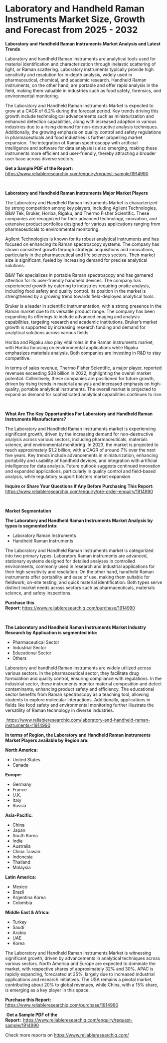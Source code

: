 <p><h1>Laboratory and Handheld Raman Instruments Market Size, Growth and Forecast from 2025 - 2032</h1></p><p><strong>Laboratory and Handheld Raman Instruments Market Analysis and Latest Trends</strong></p>
<p><p>Laboratory and handheld Raman instruments are analytical tools used for material identification and characterization through inelastic scattering of light, or Raman scattering. Laboratory instruments typically provide high sensitivity and resolution for in-depth analysis, widely used in pharmaceutical, chemical, and academic research. Handheld Raman instruments, on the other hand, are portable and offer rapid analysis in the field, making them valuable in industries such as food safety, forensics, and environmental monitoring.</p><p>The Laboratory and Handheld Raman Instruments Market is expected to grow at a CAGR of 6.2% during the forecast period. Key trends driving this growth include technological advancements such as miniaturization and enhanced detection capabilities, along with increased adoption in various industries due to a rising demand for non-destructive analysis techniques. Additionally, the growing emphasis on quality control and safety regulations in pharmaceuticals and food industries is further propelling market expansion. The integration of Raman spectroscopy with artificial intelligence and software for data analysis is also emerging, making these instruments more efficient and user-friendly, thereby attracting a broader user base across diverse sectors.</p></p>
<p><strong>Get a Sample PDF of the Report:&nbsp;</strong> <a href="https://www.reliableresearchiq.com/enquiry/request-sample/1914990?utm_campaign=2947&utm_medium=2&utm_source=Github&utm_content=ia&utm_term=10042025&utm_id=laboratory-and-handheld-raman-instruments">https://www.reliableresearchiq.com/enquiry/request-sample/1914990</a></p>
<p>&nbsp;</p>
<p><strong>Laboratory and Handheld Raman Instruments Major Market Players</strong></p>
<p><p>The Laboratory and Handheld Raman Instruments Market is characterized by strong competition among key players, including Agilent Technologies, B&W Tek, Bruker, Horiba, Rigaku, and Thermo Fisher Scientific. These companies are recognized for their advanced technology, innovation, and extensive product portfolios designed for various applications ranging from pharmaceuticals to environmental monitoring.</p><p>Agilent Technologies is known for its robust analytical instruments and has focused on enhancing its Raman spectroscopy systems. The company has shown consistent growth through strategic acquisitions and innovations, particularly in the pharmaceutical and life sciences sectors. Their market size is significant, fueled by increasing demand for precise analytical solutions.</p><p>B&W Tek specializes in portable Raman spectroscopy and has garnered attention for its user-friendly handheld devices. The company has experienced growth by catering to industries requiring onsite analysis, including food safety and quality control. Its position in the market is strengthened by a growing trend towards field-deployed analytical tools.</p><p>Bruker is a leader in scientific instrumentation, with a strong presence in the Raman market due to its versatile product range. The company has been expanding its offerings to include advanced imaging and analysis capabilities, targeting research and academic institutions. Bruker’s market growth is supported by increasing research funding and demand for analytical solutions across various fields.</p><p>Horiba and Rigaku also play vital roles in the Raman instruments market, with Horiba focusing on environmental applications while Rigaku emphasizes materials analysis. Both companies are investing in R&D to stay competitive.</p><p>In terms of sales revenue, Thermo Fisher Scientific, a major player, reported revenues exceeding $38 billion in 2022, highlighting the overall market potential. Collectively, these companies are positioned for future growth, driven by rising trends in material analysis and increased emphasis on high-quality, portable analytical instruments. The overall market is projected to expand as demand for sophisticated analytical capabilities continues to rise.</p></p>
<p>&nbsp;</p>
<p><strong>What Are The Key Opportunities For Laboratory and Handheld Raman Instruments Manufacturers?</strong></p>
<p><p>The Laboratory and Handheld Raman Instruments market is experiencing significant growth, driven by the increasing demand for non-destructive analysis across various sectors, including pharmaceuticals, materials science, and environmental monitoring. In 2023, the market is projected to reach approximately $1.2 billion, with a CAGR of around 7% over the next five years. Key trends include advancements in miniaturization, enhancing portability and usability of handheld devices, and integration with artificial intelligence for data analysis. Future outlook suggests continued innovation and expanded applications, particularly in quality control and field-based analysis, while regulatory support bolsters market expansion.</p></p>
<p><strong>Inquire or Share Your Questions If Any Before Purchasing This Report:</strong> <a href="https://www.reliableresearchiq.com/enquiry/pre-order-enquiry/1914990?utm_campaign=2947&utm_medium=2&utm_source=Github&utm_content=ia&utm_term=10042025&utm_id=laboratory-and-handheld-raman-instruments">https://www.reliableresearchiq.com/enquiry/pre-order-enquiry/1914990</a></p>
<p>&nbsp;</p>
<p><strong>Market Segmentation</strong></p>
<p><strong>The Laboratory and Handheld Raman Instruments Market Analysis by types is segmented into:</strong></p>
<p><ul><li>Laboratory Raman Instruments</li><li>Handheld Raman Instruments</li></ul></p>
<p><p>The Laboratory and Handheld Raman Instruments market is categorized into two primary types. Laboratory Raman instruments are advanced, stationary systems designed for detailed analyses in controlled environments, commonly used in research and industrial applications for their high sensitivity and resolution. On the other hand, handheld Raman instruments offer portability and ease of use, making them suitable for fieldwork, on-site testing, and quick material identification. Both types serve distinct market needs across sectors such as pharmaceuticals, materials science, and safety inspections.</p></p>
<p><strong>Purchase this Report:&nbsp;</strong><a href="https://www.reliableresearchiq.com/purchase/1914990?utm_campaign=2947&utm_medium=2&utm_source=Github&utm_content=ia&utm_term=10042025&utm_id=laboratory-and-handheld-raman-instruments">https://www.reliableresearchiq.com/purchase/1914990</a></p>
<p>&nbsp;</p>
<p><strong>The Laboratory and Handheld Raman Instruments Market Industry Research by Application is segmented into:</strong></p>
<p><ul><li>Pharmaceutical Sector</li><li>Industrial Sector</li><li>Educational Sector</li><li>Others</li></ul></p>
<p><p>Laboratory and handheld Raman instruments are widely utilized across various sectors. In the pharmaceutical sector, they facilitate drug formulation and quality control, ensuring compliance with regulations. In the industrial sector, these instruments monitor material composition and detect contaminants, enhancing product safety and efficiency. The educational sector benefits from Raman spectroscopy as a teaching tool, allowing students to explore molecular interactions. Additionally, applications in fields like food safety and environmental monitoring further illustrate the versatility of Raman technology in diverse industries.</p></p>
<p><a href="https://www.reliableresearchiq.com/laboratory-and-handheld-raman-instruments-r1914990?utm_campaign=2947&utm_medium=2&utm_source=Github&utm_content=ia&utm_term=10042025&utm_id=laboratory-and-handheld-raman-instruments">&nbsp;https://www.reliableresearchiq.com/laboratory-and-handheld-raman-instruments-r1914990</a></p>
<p><strong>In terms of Region, the Laboratory and Handheld Raman Instruments Market Players available by Region are:</strong></p>
<p>
    <p> <strong> North America: </strong>
        <ul>
            <li>United States</li>
            <li>Canada</li>
        </ul>
        </p> 
    <p> <strong> Europe: </strong>
        <ul>
            <li>Germany</li>
            <li>France</li>
            <li>U.K.</li>
            <li>Italy</li>
            <li>Russia</li>
        </ul>
        </p> 
    <p> <strong> Asia-Pacific: </strong>
        <ul>
            <li>China</li>
            <li>Japan</li>
            <li>South Korea</li>
            <li>India</li>
            <li>Australia</li>
            <li>China Taiwan</li>
            <li>Indonesia</li>
            <li>Thailand</li>
            <li>Malaysia</li>
        </ul>
        </p> 
    <p> <strong> Latin America: </strong>
        <ul>
            <li>Mexico</li>
            <li>Brazil</li>
            <li>Argentina Korea</li>
            <li>Colombia</li>
        </ul>
        </p> 
    <p> <strong> Middle East & Africa: </strong>
        <ul>
            <li>Turkey</li>
            <li>Saudi</li>
            <li>Arabia</li>
            <li>UAE</li>
            <li>Korea</li>
        </ul>
    </p>
    </p>
<p><p>The Laboratory and Handheld Raman Instruments Market is witnessing significant growth, driven by advancements in analytical techniques across various sectors. North America and Europe are expected to dominate the market, with respective shares of approximately 32% and 30%. APAC is rapidly expanding, forecasted at 25%, largely due to increased industrial applications and research initiatives. The USA remains a pivotal market, contributing about 20% to global revenues, while China, with a 15% share, is emerging as a key player in this space.</p></p>
<p><strong>Purchase this Report: </strong><a href="https://www.reliableresearchiq.com/purchase/1914990?utm_campaign=2947&utm_medium=2&utm_source=Github&utm_content=ia&utm_term=10042025&utm_id=laboratory-and-handheld-raman-instruments">https://www.reliableresearchiq.com/purchase/1914990</a></p>
<p>&nbsp;<strong>Get a Sample PDF of the Report:&nbsp;&nbsp;</strong><a href="https://www.reliableresearchiq.com/enquiry/request-sample/1914990?utm_campaign=2947&utm_medium=2&utm_source=Github&utm_content=ia&utm_term=10042025&utm_id=laboratory-and-handheld-raman-instruments">https://www.reliableresearchiq.com/enquiry/request-sample/1914990</a></p>
<p><strong></strong></p>
<p>Check more reports on <a href="https://www.reliableresearchiq.com/?utm_campaign=2947&utm_medium=2&utm_source=Github&utm_content=ia&utm_term=10042025&utm_id=laboratory-and-handheld-raman-instruments">https://www.reliableresearchiq.com/</a></p>